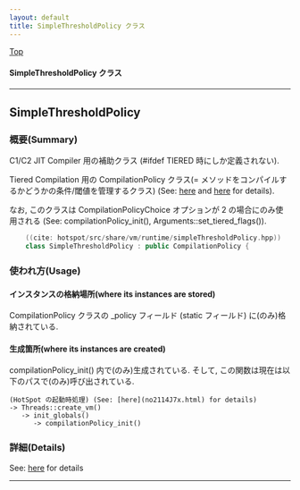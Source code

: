 ```yaml
---
layout: default
title: SimpleThresholdPolicy クラス 
---
```

[Top](../index.html)

#### SimpleThresholdPolicy クラス 



---
## <a name="noDHrZ_a3O" id="noDHrZ_a3O">SimpleThresholdPolicy</a>

### 概要(Summary)
C1/C2 JIT Compiler 用の補助クラス (#ifdef TIERED 時にしか定義されない).

Tiered Compilation 用の CompilationPolicy クラス(= メソッドをコンパイルするかどうかの条件/閾値を管理するクラス)
(See: [here](no3718SNC.html) and [here](no3420O-k.html) for details).

なお, このクラスは CompilationPolicyChoice オプションが 2 の場合にのみ使用される
(See: compilationPolicy_init(), Arguments::set_tiered_flags()).


```cpp
    ((cite: hotspot/src/share/vm/runtime/simpleThresholdPolicy.hpp))
    class SimpleThresholdPolicy : public CompilationPolicy {
```

### 使われ方(Usage)
#### インスタンスの格納場所(where its instances are stored)
CompilationPolicy クラスの _policy フィールド (static フィールド) に(のみ)格納されている.

#### 生成箇所(where its instances are created)
compilationPolicy_init() 内で(のみ)生成されている.
そして, この関数は現在は以下のパスで(のみ)呼び出されている.

```
(HotSpot の起動時処理) (See: [here](no2114J7x.html) for details)
-> Threads::create_vm()
   -> init_globals()
      -> compilationPolicy_init()
```




### 詳細(Details)
See: [here](../doxygen/classSimpleThresholdPolicy.html) for details

---
